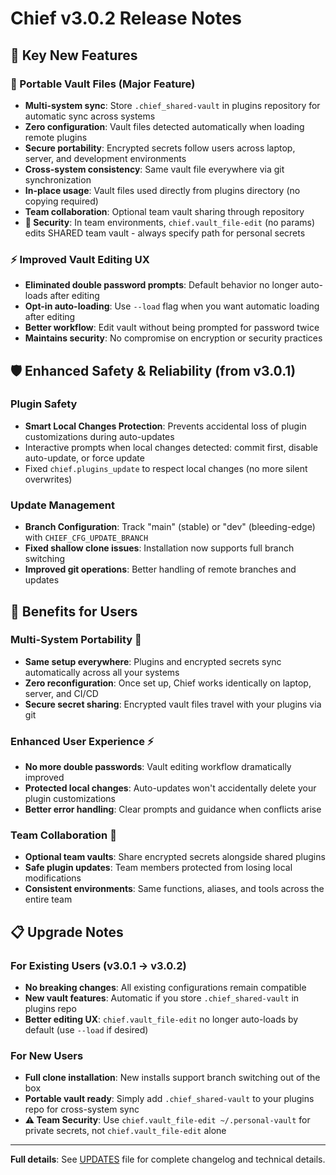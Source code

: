 # Chief v3.0.2 Release Notes

## 🚀 Key New Features

### 🔐 Portable Vault Files (Major Feature)
- **Multi-system sync**: Store `.chief_shared-vault` in plugins repository for automatic sync across systems
- **Zero configuration**: Vault files detected automatically when loading remote plugins  
- **Secure portability**: Encrypted secrets follow users across laptop, server, and development environments
- **Cross-system consistency**: Same vault file everywhere via git synchronization
- **In-place usage**: Vault files used directly from plugins directory (no copying required)
- **Team collaboration**: Optional team vault sharing through repository
- **🚨 Security**: In team environments, `chief.vault_file-edit` (no params) edits SHARED team vault - always specify path for personal secrets

### ⚡ Improved Vault Editing UX
- **Eliminated double password prompts**: Default behavior no longer auto-loads after editing
- **Opt-in auto-loading**: Use `--load` flag when you want automatic loading after editing
- **Better workflow**: Edit vault without being prompted for password twice
- **Maintains security**: No compromise on encryption or security practices

## 🛡️ Enhanced Safety & Reliability (from v3.0.1)

### Plugin Safety
- **Smart Local Changes Protection**: Prevents accidental loss of plugin customizations during auto-updates
- Interactive prompts when local changes detected: commit first, disable auto-update, or force update
- Fixed `chief.plugins_update` to respect local changes (no more silent overwrites)

### Update Management  
- **Branch Configuration**: Track "main" (stable) or "dev" (bleeding-edge) with `CHIEF_CFG_UPDATE_BRANCH`
- **Fixed shallow clone issues**: Installation now supports full branch switching
- **Improved git operations**: Better handling of remote branches and updates

## 🎯 Benefits for Users

### **Multi-System Portability** 🚀
- **Same setup everywhere**: Plugins and encrypted secrets sync automatically across all your systems
- **Zero reconfiguration**: Once set up, Chief works identically on laptop, server, and CI/CD
- **Secure secret sharing**: Encrypted vault files travel with your plugins via git

### **Enhanced User Experience** ⚡
- **No more double passwords**: Vault editing workflow dramatically improved
- **Protected local changes**: Auto-updates won't accidentally delete your plugin customizations
- **Better error handling**: Clear prompts and guidance when conflicts arise

### **Team Collaboration** 👥
- **Optional team vaults**: Share encrypted secrets alongside shared plugins
- **Safe plugin updates**: Team members protected from losing local modifications
- **Consistent environments**: Same functions, aliases, and tools across the entire team

## 📋 Upgrade Notes

### For Existing Users (v3.0.1 → v3.0.2)
- **No breaking changes**: All existing configurations remain compatible
- **New vault features**: Automatic if you store `.chief_shared-vault` in plugins repo
- **Better editing UX**: `chief.vault_file-edit` no longer auto-loads by default (use `--load` if desired)

### For New Users
- **Full clone installation**: New installs support branch switching out of the box
- **Portable vault ready**: Simply add `.chief_shared-vault` to your plugins repo for cross-system sync
- **⚠️ Team Security**: Use `chief.vault_file-edit ~/.personal-vault` for private secrets, not `chief.vault_file-edit` alone

---

**Full details**: See [UPDATES](UPDATES) file for complete changelog and technical details.
